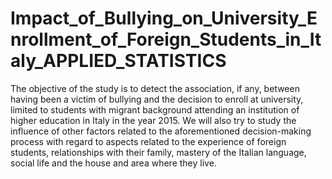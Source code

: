 # Impact_of_Bullying_on_University_Enrollment_of_Foreign_Students_in_Italy_APPLIED_STATISTICS
The objective of the study is to detect the association, if any, between having been a victim of bullying and the decision to enroll at university, limited to students with migrant background attending an institution of higher education in Italy in the year 2015. We will also try to study the influence of other factors related to the aforementioned decision-making process with regard to aspects related to the experience of foreign students, relationships with their family, mastery of the Italian language, social life and the house and area where they live.

